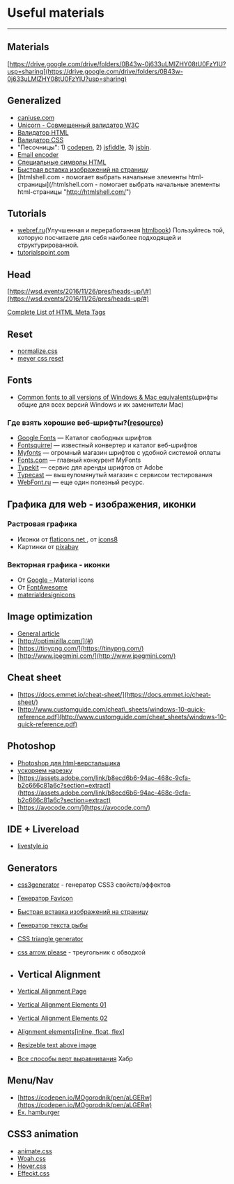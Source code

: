 # Useful materials

---

## Materials

[https://drive.google.com/drive/folders/0B43w-0j633uLMlZHY08tU0FzYlU?usp=sharing](https://drive.google.com/drive/folders/0B43w-0j633uLMlZHY08tU0FzYlU?usp=sharing)

## Generalized

* [caniuse.com](http://caniuse.com/)
* [Unicorn - Совмещенный валидатор W3C](https://validator.w3.org/unicorn/?ucn_lang=ru)
* [Валидатор HTML](https://validator.w3.org/) 
* [Валидатор CSS](https://jigsaw.w3.org/css-validator/)
* "Песочницы":
  1\) [codepen](https://codepen.io), 2\) [jsfiddle](https://jsfiddle.net/), 3\) [jsbin](https://http://jsbin.com/).
* [Email encoder](http://wbwip.com/wbw/emailencoder.html)
* [Специальные символы HTML](https://htmlweb.ru/html/symbols.php)
* [Быстрая вставка изображений на страницу](https://placekitten.com/)
* [htmlshell.com - помогает выбрать начальные элементы html-страницы](/htmlshell.com - помогает выбрать начальные элементы html-страницы "http://htmlshell.com/")

## Tutorials

* [webref.ru](https://webref.ru/)\(Улучшенная и переработанная [htmlbook](http://htmlbook.ru/)\) Пользуйтесь той, которую посчитаете для себя наиболее подходящей и структурированной.
* [tutorialspoint.com](https://www.tutorialspoint.com/web_development_tutorials.htm)

## Head

[https://wsd.events/2016/11/26/pres/heads-up/\#](https://wsd.events/2016/11/26/pres/heads-up/#)

[Complete List of HTML Meta Tags](https://gist.github.com/lancejpollard/1978404)

## Reset

* [normalize.css](http://necolas.github.io/normalize.css/)
* [meyer css reset](https://meyerweb.com/eric/tools/css/reset/)

## Fonts

* [Common fonts to all versions of Windows & Mac equivalents](http://www.ampsoft.net/webdesign-l/WindowsMacFonts.html)\(шрифты общие для всех версий Windows и их заменители Mac\)

### Где взять хорошие веб-шрифты?\([resource](https://habrahabr.ru/company/adv/blog/184864/)\)

* [Google Fonts](http://www.google.com/fonts/) — Каталог свободных шрифтов
* [Fontsquirrel](http://www.fontsquirrel.com/) — известный конвертер и каталог веб-шрифтов
* [Myfonts](http://www.myfonts.com/) — огромный магазин шрифтов с удобной системой оплаты
* [Fonts.com](http://www.fonts.com/) — главный конкурент MyFonts
* [Typekit](https://typekit.com/) — сервис для аренды шрифтов от Adobe
* [Typecast](http://typecast.com/) — вышеупомянутый магазин с сервисом тестирования
* [WebFont.ru](#) — еще один полезный ресурс.

## Графика для web - изображения, иконки

### Растровая графика

* Иконки от [flaticons.net ](https://flaticons.net/ "flaticons.net"), от [icons8](https://icons8.com/)
* Картинки от [pixabay](https://pixabay.com/)

### Векторная графика - иконки

* От [Google - ](https://material.io/tools/icons) Material icons 
* От [FontAwesome](https://fontawesome.com/)
* [materialdesignicons](https://materialdesignicons.com/)

## Image optimization

* [General article](https://developers.google.com/web/fundamentals/performance/optimizing-content-efficiency/image-optimization?hl=ru)
* [http://optimizilla.com/](#)
* [https://tinypng.com/](https://tinypng.com/)
* [http://www.jpegmini.com/](http://www.jpegmini.com/)

## Cheat sheet

* [https://docs.emmet.io/cheat-sheet/](https://docs.emmet.io/cheat-sheet/)
* [http://www.customguide.com/cheat\_sheets/windows-10-quick-reference.pdf](http://www.customguide.com/cheat_sheets/windows-10-quick-reference.pdf)

## Photoshop

* [Photoshop для html‑верстальщика](http://nicothin.pro/page/photoshop-dlja-html-verstalshhika)
* [ускоряем нарезку](http://jnet.kz/httml/2014/03/13/eksport-sloev-iz-photoshop-v-odin-klik.html)
* [https://assets.adobe.com/link/b8ecd6b6-94ac-468c-9cfa-b2c666c81a6c?section=extract](https://assets.adobe.com/link/b8ecd6b6-94ac-468c-9cfa-b2c666c81a6c?section=extract)
* [https://avocode.com/](https://avocode.com/)

## IDE + Livereload

* [livestyle.io](http://livestyle.io/docs/)

## Generators

* [css3generator](http://css3generator.com/) - генератор CSS3 свойств/эффектов
* [Генератор Favicon](https://realfavicongenerator.net/)
* [Быстрая вставка изображений на страницу](https://placekitten.com/)
* [Генератор текста рыбы](http://www.lipsum.com/)
* [CSS triangle generator](http://apps.eky.hk/css-triangle-generator/)
* [css arrow please](http://www.cssarrowplease.com/) - треугольник с обводкой
* ## Vertical Alignment
* [Vertical Alignment Page](https://codepen.io/MOgorodnik/pen/mBpOxm)

* [Vertical Alignment Elements 01](https://codepen.io/MOgorodnik/pen/gGoLZo)

* [Vertical Alignment Elements 02](https://codepen.io/MOgorodnik/pen/gGogGB)
* [Alignment elements\[inline, float, flex\]](https://codepen.io/MOgorodnik/pen/qPprqM)
* [Resizeble text above image](https://codepen.io/MOgorodnik/pen/RLxVdZ)
* [Все способы верт выравнивания](https://habrahabr.ru/company/netcracker/blog/277433/) Хабр

## Menu/Nav

* [https://codepen.io/MOgorodnik/pen/aLGERw](https://codepen.io/MOgorodnik/pen/aLGERw)
* [Ex. hamburger](https://codepen.io/MOgorodnik/pen/xXBPog)

## CSS3 animation

* [animate.css](https://daneden.github.io/animate.css/)
* [Woah.css](http://www.joerezendes.com/projects/Woah.css/)
* [Hover.css](https://ianlunn.github.io/Hover/)
* [Effeckt.css](https://h5bp.github.io/Effeckt.css/)



